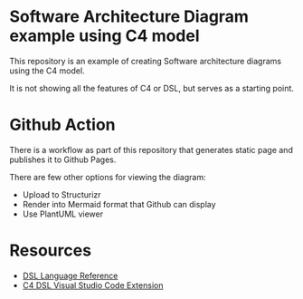 # Software Architecture Diagram example using C4 model

This repository is an example of creating Software architecture diagrams using the C4 model.

It is not showing all the features of C4 or DSL, but serves as a starting point.

# Github Action

There is a workflow as part of this repository that generates static page and publishes it to Github Pages.

There are few other options for viewing the diagram:
- Upload to Structurizr
- Render into Mermaid format that Github can display
- Use PlantUML viewer

# Resources

- [DSL Language Reference](https://docs.structurizr.com/dsl/language)
- [C4 DSL Visual Studio Code Extension](https://marketplace.visualstudio.com/items?itemName=systemticks.c4-dsl-extension)